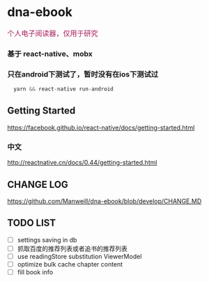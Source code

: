 # dna-ebook
<font color="#a71d5d" size = "3px">
  个人电子阅读器，仅用于研究
</font>

### 基于 react-native、mobx
### 只在android下测试了，暂时没有在ios下测试过

```js
  yarn && react-native run-android
```

## Getting Started
https://facebook.github.io/react-native/docs/getting-started.html
### 中文
http://reactnative.cn/docs/0.44/getting-started.html

## CHANGE LOG
https://github.com/Manweill/dna-ebook/blob/develop/CHANGE.MD

## TODO LIST
- [ ] settings saving in db
- [ ] 抓取百度的推荐列表或者追书的推荐列表
- [ ] use readingStore substitution ViewerModel
- [ ] optimize bulk cache chapter content
- [ ] fill book info
